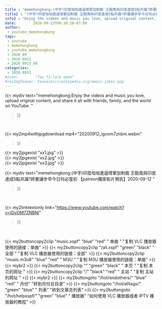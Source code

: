 ```yaml
---
title : "memehongkong:(中字)印度咄咄進逼增軍加制裁 王毅竟與印度達成5點共識?終要讓步早今日何必當初 【patreon獨家影片預告】2020-09-12 "
title2 : "(中字)印度咄咄進逼增軍加制裁 王毅竟與印度達成5點共識?終要讓步早今日何必當初 【patreon獨家影片預告】2020-09-12 "
info2 : "Enjoy the videos and music you love, upload original content, and share it all with friends, family, and the world on YouTube. "
date:        2020-09-13T08:30:20-07:00
author:
 - youtube_memehongkong
tags:
 - youtube
 - memehongkong
 - youtube_memehongkong
 - 2020_09
 - 2020_0913
 - 2020_0913_08
categories:
 - 2020_0913
#icon:        "fas fa-lock-open"
#resImgTeaser: teaserpics/wikipedia.org/emacs-jokes.png
---
```


{{< mydiv text="memehongkong:Enjoy the videos and music you love, upload original content, and share it all with friends, family, and the world on YouTube. "
>}}
<br>


{{< my2mp4withjpgdownload mp4="20200912_igvom7znbni.webm"
>}}

{{< my2jpgexist "xx1.jpg" >}}<br>
{{< my2jpgexist "xx2.jpg" >}}<br>
{{< my2jpgexist "xx3.jpg" >}}<br>



{{< mydiv text="memehongkong:(中字)印度咄咄進逼增軍加制裁 王毅竟與印度達成5點共識?終要讓步早今日何必當初 【patreon獨家影片預告】2020-09-12 "
>}}
<br>

{{< my2linktextonly link="https://www.youtube.com/watch?v=IGvOM7ZNBNI"
>}}


<br>

{{< my2buttoncopy2clip "music.xspf"        "blue"   "red"    " 单曲 "  "复制 VLC 播放器使用的链接：单曲" >}} {{< my2buttoncopy2clip "/all.xspf"         "green"  "black"  " 全部 "  "复制 VLC 播放器使用的链接：全部" >}} {{< my2buttoncopy2clip "music.m3u8"        "blue"   "red"    " M3U  "    "复制 M3U 播放器使用的链接：单曲" >}} {{< mybr2 >}} {{< my2buttoncopy2clip ""                  "green"  "black"  " 本页 "    "复制 本页的网址 " >}} {{< my2buttoncopy2clip "/"                 "black"  "red"    " 主站 "    "复制 主站的网址 " >}} {{< mybr2 >}} {{< my2buttongoto      "/hot/endothers/"   "blue"   "red"    " 月份"   "转到月份总目录" >}} {{< my2buttongoto      "/hot/alltags/"     "green"  "blue"   " 列表"   "转到文章总列表" >}} {{< my2buttongoto      "/hot/helpxspf/"    "green"  "blue"   " 播放器" "如何使用 VLC 播放器或者 IPTV 播放器的教程" >}} 
